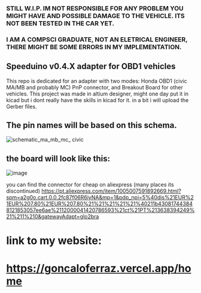 
### STILL W.I.P. IM NOT RESPONSIBLE FOR ANY PROBLEM YOU MIGHT HAVE AND POSSIBLE DAMAGE TO THE VEHICLE. ITS NOT BEEN TESTED IN THE CAR YET.
### I AM A COMPSCI GRADUATE, NOT AN ELETRICAL ENGINEER, THERE MIGHT BE SOME ERRORS IN MY IMPLEMENTATION.

## Speeduino v0.4.X adapter for OBD1 vehicles

This repo is dedicated for an adapter with two modes: Honda OBD1 (civic MA/MB and probably MC) PnP connector, and Breakout Board for other vehicles.
This project was made in altium designer, might one day put it in kicad but i dont really have the skills in kicad for it. in a bit i will upload the Gerber files.

## The pin names will be based on this schema.
![schematic_ma_mb_mc_ civic](https://github.com/user-attachments/assets/2b6a3030-c109-47f1-861a-2c1b5663e9d2)

## the board will look like this:
![image](https://github.com/user-attachments/assets/4a4698f4-a708-479e-8205-d4379b76be38)

you can find the connector for cheap on aliexpress (many places its discontinued)
https://pt.aliexpress.com/item/1005007591892669.html?spm=a2g0o.cart.0.0.2fc87f06R6iyNA&mp=1&pdp_npi=5%40dis%21EUR%21EUR%207.80%21EUR%207.80%21%21%21%21%21%40211b430817443848121853057ee6ae%2112000041420786593%21ct%21PT%213638394249%21%211%210&gatewayAdapt=glo2bra
# link to my website:
# https://goncaloferraz.vercel.app/home
